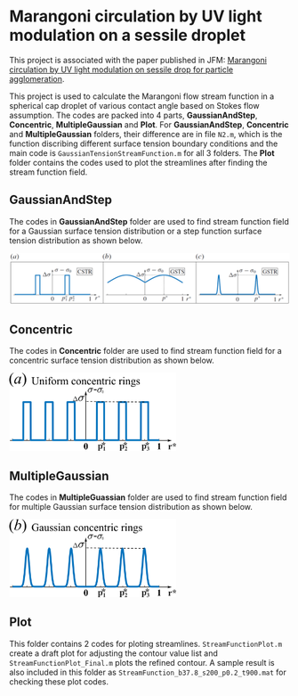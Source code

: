 # Marangoni circulation by UV light modulation on a sessile droplet
This project is associated with the paper published in JFM: [Marangoni circulation by UV light modulation on sessile drop for particle agglomeration](https://doi.org/10.1017/jfm.2019.373).

This project is used to calculate the Marangoni flow stream function in a spherical cap droplet of various contact angle based on Stokes flow assumption. The codes are packed into 4 parts, **GaussianAndStep**, **Concentric**, **MultipleGaussian** and **Plot**. For **GaussianAndStep**, **Concentric** and **MultipleGaussian** folders, their difference are in file ```N2.m```, which is the function discribing different surface tension boundary conditions and the main code is ```GaussianTensionStreamFunction.m``` for all 3 folders. The **Plot** folder contains the codes used to plot the streamlines after finding the stream function field.
## GaussianAndStep
The codes in **GaussianAndStep** folder are used to find stream function field for a Gaussian surface tension distribution or a step function surface tension distribution as shown below.

![](Doc/GaussianAndStep.png)

## Concentric
The codes in **Concentric** folder are used to find stream function field for a concentric surface tension distribution as shown below.

<img src="Doc/Concentric.png" width="300">

## MultipleGaussian
The codes in **MultipleGuassian** folder are used to find stream function field for multiple Gaussian surface tension distribution as shown below.

<img src="Doc/MultipleGaussian.png" width="300">

## Plot
This folder contains 2 codes for ploting streamlines. ```StreamFunctionPlot.m``` create a draft plot for adjusting the contour value list and ```StreamFunctionPlot_Final.m``` plots the refined contour. A sample result is also included in this folder as ```StreamFunction_b37.8_s200_p0.2_t900.mat``` for checking these plot codes.
